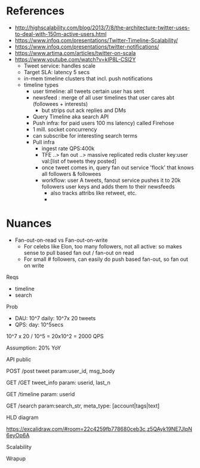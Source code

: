 # References
- http://highscalability.com/blog/2013/7/8/the-architecture-twitter-uses-to-deal-with-150m-active-users.html
- https://www.infoq.com/presentations/Twitter-Timeline-Scalability/
- https://www.infoq.com/presentations/twitter-notifications/
- https://www.artima.com/articles/twitter-on-scala
- https://www.youtube.com/watch?v=kIP8L-CSl2Y
  - Tweet service: handles scale
  - Target SLA: latency 5 secs
  - in-mem timeline clusters that incl. push notifications
  - timeline types
    - user timeline: all tweets certain user has sent 
    - newsfeed : merge of all user timelines that user cares abt (followees + interests)
      - but strips out ack replies and DMs
    - Query Timeline aka search API
    - Push infra: for paid users 100 ms latency) called Firehose
    - 1 mill. socket concurrency
    - can subscribe for interesting search terms
    - Pull infra
      - ingest rate QPS:400k
      - TFE ..> fan out ..> massive replicated redis cluster key:user val:[list of tweets they posted]
      - once tweet comes in, query fan out service 'flock' that knows all followers & followees
      - workflow: user A tweets, fanout service pushes it to 20k followers user keys and adds them to their newsfeeds
        - also tracks attribs like retweet, etc.
        -  
# Nuances
- Fan-out-on-read vs Fan-out-on-write
  - For celebs like Elon, too many followers, not all active: so makes sense to pull based fan out / fan-out on read
  - For small # followers, can easily do push based fan-out, so fan out on write
      
Reqs
- timeline
- search

Prob
- DAU: 10^7
daily: 10^7x 20 tweets
- QPS: 
day: 10^5secs

10^7 x 20 / 10^5
= 20x10^2
= 2000 QPS

Assumption: 20% YoY

API
public

POST /post tweet
  param:user_id, msg_body
  
GET /GET tweet_info
  param: userid, last_n
  
GET /timeline
  param: userid

GET /search
  param:search_str, meta_type: [account|tags|text]


HLD
diagram


https://excalidraw.com/#room=22c4259fb778680ceb3c,z5QAyk19NE7JlpN6eyOp6A

Scalability

Wrapup


